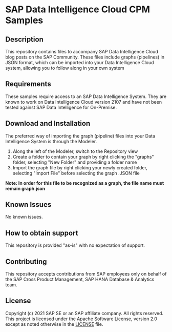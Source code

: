 # SAP Data Intelligence Cloud CPM Samples

## Description
This repository contains files to accompany SAP Data Intelligence Cloud blog posts on the SAP Community. These files include graphs (pipelines) in JSON format, which can be imported into your Data Intelligence Cloud system, allowing you to follow along in your own system

## Requirements
These samples require access to an SAP Data Intelligence System. They are known to work on Data Intelligence Cloud version 2107 and have not been tested against SAP Data Intelligence for On-Premise.

## Download and Installation
The preferred way of importing the graph (pipeline) files into your Data Intelligence System is through the Modeler.

1. Along the left of the Modeler, switch to the Repository view
2. Create a folder to contain your graph by right clicking the "graphs" folder, selecting "New Folder" and providing a folder name
3. Import the graph file by right clicking your newly created folder, selecting "Import File" before selecting the graph .JSON file

**Note: In order for this file to be recognized as a graph, the file name must remain graph.json**

## Known Issues
No known issues.

## How to obtain support
This repository is provided "as-is" with no expectation of support.

## Contributing
This repository accepts contributions from SAP employees only on behalf of the SAP Cross Product Management, SAP HANA Database & Analytics team.

## License
Copyright (c) 2021 SAP SE or an SAP affiliate company. All rights reserved. This project is licensed under the Apache Software License, version 2.0 except as noted otherwise in the [LICENSE](LICENSES/Apache-2.0.txt) file.

